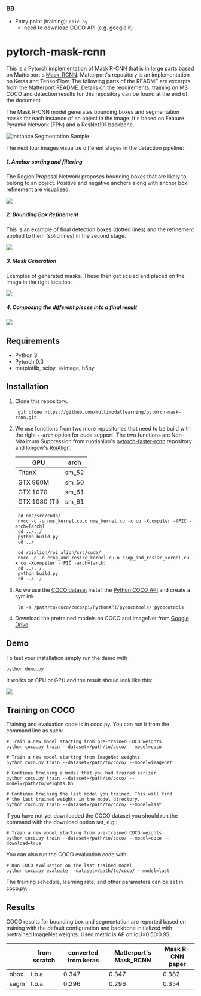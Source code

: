 ### BB
* Entry point (training): `epic.py`
  * need to download COCO API (e.g. google it)

# pytorch-mask-rcnn


This is a Pytorch implementation of [Mask R-CNN](https://arxiv.org/abs/1703.06870) that is in large parts based on Matterport's
[Mask_RCNN](https://github.com/matterport/Mask_RCNN). Matterport's repository is an implementation on Keras and TensorFlow.
The following parts of the README are excerpts from the Matterport README. Details on the requirements, training on MS COCO
and detection results for this repository can be found at the end of the document.

The Mask R-CNN model generates bounding boxes and segmentation masks for each instance of an object in the image. It's based
on Feature Pyramid Network (FPN) and a ResNet101 backbone.

![Instance Segmentation Sample](assets/street.png)

The next four images visualize different stages in the detection pipeline:


##### 1. Anchor sorting and filtering
The Region Proposal Network proposes bounding boxes that are likely to belong to an object. Positive and negative anchors
along with anchor box refinement are visualized.

![](assets/detection_anchors.png)


##### 2. Bounding Box Refinement
This is an example of final detection boxes (dotted lines) and the refinement applied to them (solid lines) in the second stage.

![](assets/detection_refinement.png)


##### 3. Mask Generation
Examples of generated masks. These then get scaled and placed on the image in the right location.

![](assets/detection_masks.png)


##### 4. Composing the different pieces into a final result

![](assets/detection_final.png)

## Requirements
* Python 3
* Pytorch 0.3
* matplotlib, scipy, skimage, h5py

## Installation
1. Clone this repository.

        git clone https://github.com/multimodallearning/pytorch-mask-rcnn.git

    
2. We use functions from two more repositories that need to be build with the right `--arch` option for cuda support.
The two functions are Non-Maximum Suppression from ruotianluo's [pytorch-faster-rcnn](https://github.com/ruotianluo/pytorch-faster-rcnn)
repository and longcw's [RoiAlign](https://github.com/longcw/RoIAlign.pytorch).

    | GPU | arch |
    | --- | --- |
    | TitanX | sm_52 |
    | GTX 960M | sm_50 |
    | GTX 1070 | sm_61 |
    | GTX 1080 (Ti) | sm_61 |

        cd nms/src/cuda/
        nvcc -c -o nms_kernel.cu.o nms_kernel.cu -x cu -Xcompiler -fPIC -arch=[arch]
        cd ../../
        python build.py
        cd ../

        cd roialign/roi_align/src/cuda/
        nvcc -c -o crop_and_resize_kernel.cu.o crop_and_resize_kernel.cu -x cu -Xcompiler -fPIC -arch=[arch]
        cd ../../
        python build.py
        cd ../../

3. As we use the [COCO dataset](http://cocodataset.org/#home) install the [Python COCO API](https://github.com/cocodataset/cocoapi) and
create a symlink.

        ln -s /path/to/coco/cocoapi/PythonAPI/pycocotools/ pycocotools
    
4. Download the pretrained models on COCO and ImageNet from [Google Drive](https://drive.google.com/open?id=1LXUgC2IZUYNEoXr05tdqyKFZY0pZyPDc).

## Demo

To test your installation simply run the demo with

    python demo.py

It works on CPU or GPU and the result should look like this:

![](assets/park.png)

## Training on COCO
Training and evaluation code is in coco.py. You can run it from the command
line as such:

    # Train a new model starting from pre-trained COCO weights
    python coco.py train --dataset=/path/to/coco/ --model=coco

    # Train a new model starting from ImageNet weights
    python coco.py train --dataset=/path/to/coco/ --model=imagenet

    # Continue training a model that you had trained earlier
    python coco.py train --dataset=/path/to/coco/ --model=/path/to/weights.h5

    # Continue training the last model you trained. This will find
    # the last trained weights in the model directory.
    python coco.py train --dataset=/path/to/coco/ --model=last

If you have not yet downloaded the COCO dataset you should run the command
with the download option set, e.g.:

    # Train a new model starting from pre-trained COCO weights
    python coco.py train --dataset=/path/to/coco/ --model=coco --download=true

You can also run the COCO evaluation code with:

    # Run COCO evaluation on the last trained model
    python coco.py evaluate --dataset=/path/to/coco/ --model=last

The training schedule, learning rate, and other parameters can be set in coco.py.

## Results

COCO results for bounding box and segmentation are reported based on training
with the default configuration and backbone initialized with pretrained
ImageNet weights. Used metric is AP on IoU=0.50:0.95.

|    | from scratch | converted from keras | Matterport's Mask_RCNN | Mask R-CNN paper |
| --- | --- | --- | --- | --- |
| bbox | t.b.a. | 0.347 | 0.347 | 0.382 |
| segm | t.b.a. | 0.296 | 0.296 | 0.354 |


